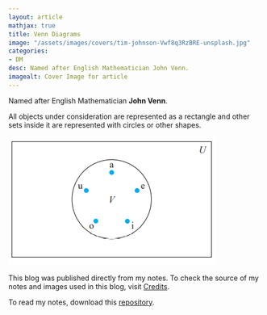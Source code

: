 ```yaml
---
layout: article
mathjax: true
title: Venn Diagrams
image: "/assets/images/covers/tim-johnson-Vwf8q3RzBRE-unsplash.jpg"
categories:
- DM
desc: Named after English Mathematician John Venn. 
imagealt: Cover Image for article
---
```


Named after English Mathematician <b>John Venn</b>.

All objects under consideration are represented as a rectangle and other sets inside it are represented with circles or other shapes.

<img src="../assets/images/posts/Pasted image 20210605092340.png"/>

This blog was published directly from my notes.
To check the source of my notes and images used in this blog, visit <a href="/credits.html" target="_blank">Credits</a>.

To read my notes, download this <a href="https://github.com/bovem/CS" target="blank">repository</a>.